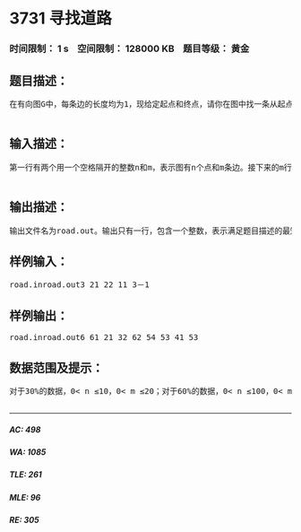 # 3731 寻找道路   
### 时间限制： 1 s&nbsp;&nbsp;&nbsp;&nbsp;空间限制： 128000 KB&nbsp;&nbsp;&nbsp;&nbsp;题目等级： 黄金  
## 题目描述：  

<pre>
在有向图G中，每条边的长度均为1，现给定起点和终点，请你在图中找一条从起点到终点的路径，该路径满足以下条件：1．路径上的所有点的出边所指向的点都直接或间接与终点连通。2．在满足条件1的情况下使路径最短。注意：图G中可能存在重边和自环，题目保证终点没有出边。请你输出符合条件的路径的长度。  

</pre>
  
  
## 输入描述：  

<pre>
第一行有两个用一个空格隔开的整数n和m，表示图有n个点和m条边。接下来的m行每行2个整数x、y，之间用一个空格隔开，表示有一条边从点x指向点y。最后一行有两个用一个空格隔开的整数s、t，表示起点为s，终点为t。  

</pre>
  
  
## 输出描述：  

<pre>
输出文件名为road.out。输出只有一行，包含一个整数，表示满足题目描述的最短路径的长度。如果这样的路径不存在，输出-1。
</pre>
  
  
## 样例输入：  

<pre>
road.inroad.out3 21 22 11 3－1
</pre>
  
  
## 样例输出：  

<pre>
road.inroad.out6 61 21 32 62 54 53 41 53
</pre>
  
  
## 数据范围及提示：  

<pre>
对于30%的数据，0< n ≤10，0< m ≤20；对于60%的数据，0< n ≤100，0< m ≤2000；对于100%的数据，0< n ≤10,000，0< m ≤200,000，0< x,y,s,t≤n，x≠t。  

</pre>
  
  
***  

##### AC: 498  
##### WA: 1085  
##### TLE: 261  
##### MLE: 96  
##### RE: 305  
